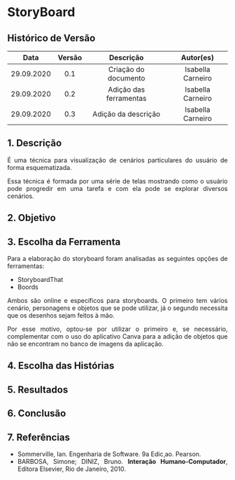 # StoryBoard

## Histórico de Versão
|    Data    | Versão | Descrição            | Autor(es)       |
| :--------: | :----: | :------------------: | :-------------: |
| 29.09.2020 |  0.1   | Criação do documento | Isabella Carneiro  |
| 29.09.2020 |  0.2   | Adição das ferramentas | Isabella Carneiro |
| 29.09.2020 |  0.3   | Adição da descrição | Isabella Carneiro  |




<div align='justify'>

## 1. Descrição
<p>É uma técnica para visualização de cenários particulares do usuário de forma esquematizada.</p>
<p>Essa técnica é formada por uma série de telas mostrando como o usuário pode progredir em uma tarefa e com ela pode se explorar diversos cenários.</p>

## 2. Objetivo

## 3. Escolha da Ferramenta

<p> Para a elaboração do storyboard foram analisadas as seguintes opções de ferramentas:</p>

- StoryboardThat
- Boords
<p>Ambos são online e específicos para storyboards. O primeiro tem vários cenário, personagens e objetos que se pode utilizar, já o segundo necessita que os desenhos sejam feitos à mão.</p>
<p>Por esse motivo, optou-se por utilizar o primeiro e, se necessário, complementar com o uso do aplicativo Canva para a adição de objetos que não se encontram no banco de imagens da aplicação.</p>

## 4. Escolha das Histórias

## 5. Resultados

## 6. Conclusão

## 7. Referências
- Sommerville, Ian. Engenharia de Software. 9a Edic¸ao. Pearson.
- BARBOSA, Simone; DINIZ, Bruno. **Interação Humano-Computador**, Editora Elsevier, Rio de Janeiro, 2010.